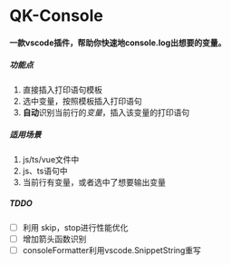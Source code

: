 # QK-Console

#### 一款vscode插件，帮助你快速地console.log出想要的变量。



##### 功能点
1. 直接插入打印语句模板
2. 选中变量，按照模板插入打印语句
3. **自动**识别当前行的*变量*，插入该变量的打印语句

##### 适用场景
1. js/ts/vue文件中
2. js、ts语句中
3. 当前行有变量，或者选中了想要输出变量



##### TDDO
 - [ ] 利用 skip，stop进行性能优化
 - [ ] 增加箭头函数识别
 - [ ] consoleFormatter利用vscode.SnippetString重写
